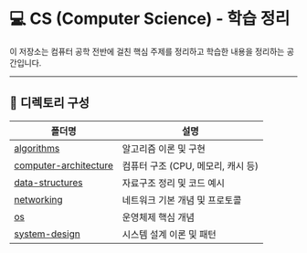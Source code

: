 # 💻 CS (Computer Science) - 학습 정리

이 저장소는 컴퓨터 공학 전반에 걸친 핵심 주제를 정리하고 학습한 내용을 정리하는 공간입니다.  

---

## 📂 디렉토리 구성

| 폴더명 | 설명 |
|--------|------|
| [algorithms](./algorithms) | 알고리즘 이론 및 구현 |
| [computer-architecture](./computer-architecture) | 컴퓨터 구조 (CPU, 메모리, 캐시 등) |
| [data-structures](./data-structures) | 자료구조 정리 및 코드 예시 |
| [networking](./networking) | 네트워크 기본 개념 및 프로토콜 |
| [os](./os) | 운영체제 핵심 개념 |
| [system-design](./system-design) | 시스템 설계 이론 및 패턴 |
